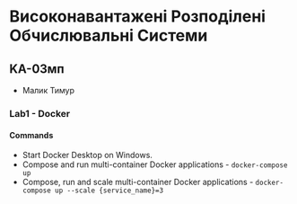# Високонавантажені Розподілені Обчислювальні Системи
## KA-03мп

- Малик Тимур

### Lab1 - Docker

#### Commands

- Start Docker Desktop on Windows. 
- Compose and run multi-container Docker applications - ```docker-compose up```
- Compose, run and scale multi-container Docker applications - ```docker-compose up --scale {service_name}=3```
